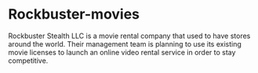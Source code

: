 # Rockbuster-movies
Rockbuster Stealth LLC is a movie rental company that used to have stores around the world. Their management team is planning to use its existing movie licenses to launch an online video rental service in order to stay competitive.
